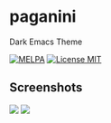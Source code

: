 # paganini
Dark Emacs Theme

[![MELPA](http://melpa.org/packages/paganini-theme-badge.svg)](http://melpa.org/#/paganini-theme)
[![License MIT](https://img.shields.io/badge/License-MIT-green.svg)](LICENSE)

## Screenshots
![](https://github.com/onurtemizkan/paganini/raw/master/screenshots/s1.png)
![](https://github.com/onurtemizkan/paganini/raw/master/screenshots/s2.png)
